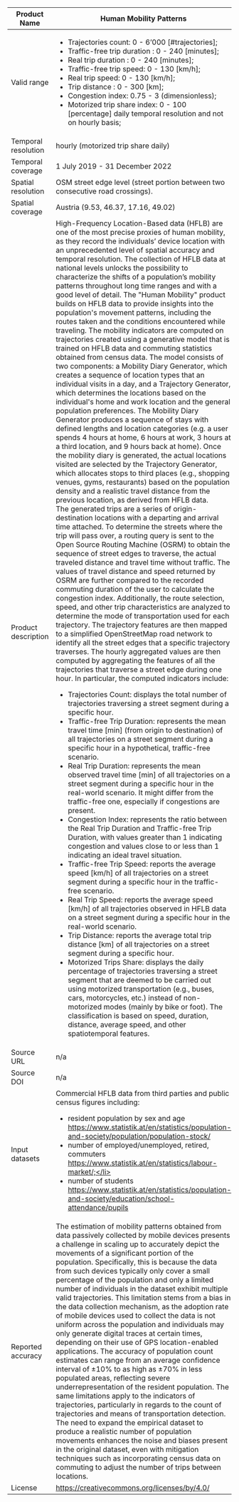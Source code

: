 |Product Name| Human Mobility Patterns |
| --- | --- |
| Valid range |<ul><li>Trajectories count: 0 - 6’000 [#trajectories];</li><li>Traffic-free trip duration : 0 - 240 [minutes];</li><li>Real trip duration : 0 - 240 [minutes];</li><li>Traffic-free trip speed: 0 - 130 [km/h];</li><li>Real trip speed: 0 - 130 [km/h];</li><li>Trip distance : 0 - 300 [km];</li><li>Congestion index: 0.75 - 3 (dimensionless);</li><li>Motorized trip share index: 0 - 100 [percentage] daily temporal resolution and not on hourly basis;|
| Temporal resolution | hourly (motorized trip share daily) |
| Temporal coverage | 1 July 2019 - 31 December 2022 |
| Spatial resolution | OSM street edge level (street portion between two consecutive road crossings). |
| Spatial coverage | Austria (9.53, 46.37, 17.16, 49.02) |
| Product description | High-Frequency Location-Based data (HFLB) are one of the most precise proxies of human mobility, as they record the individuals’ device location with an unprecedented level of spatial accuracy and temporal resolution. The collection of HFLB data at national levels unlocks the possibility to characterize the shifts of a population’s mobility patterns throughout long time ranges and with a good level of detail. The "Human Mobility" product builds on HFLB data to provide insights into the population's movement patterns, including the routes taken and the conditions encountered while traveling. The mobility indicators are computed on trajectories created using a generative model that is trained on HFLB data and commuting statistics obtained from census data. The model consists of two components: a Mobility Diary Generator, which creates a sequence of location types that an individual visits in a day, and a Trajectory Generator, which determines the locations based on the individual's home and work location and the general population preferences. The Mobility Diary Generator produces a sequence of stays with defined lengths and location categories (e.g. a user spends 4 hours at home, 6 hours at work, 3 hours at a third location, and 9 hours back at home). Once the mobility diary is generated, the actual locations visited are selected by the Trajectory Generator, which allocates stops to third places (e.g., shopping venues, gyms, restaurants) based on the population density and a realistic travel distance from the previous location, as derived from HFLB data.<br>The generated trips are a series of origin-destination locations with a departing and arrival time attached. To determine the streets where the trip will pass over, a routing query is sent to the Open Source Routing Machine (OSRM) to obtain the sequence of street edges to traverse, the actual traveled distance and travel time without traffic. The values of travel distance and speed returned by OSRM are further compared to the recorded commuting duration of the user to calculate the congestion index. Additionally, the route selection, speed, and other trip characteristics are analyzed to determine the mode of transportation used for each trajectory. The trajectory features are then mapped to a simplified OpenStreetMap road network to identify all the street edges that a specific trajectory traverses. The hourly aggregated values are then computed by aggregating the features of all the trajectories that traverse a street edge during one hour. In particular, the computed indicators include:<ul><li>Trajectories Count: displays the total number of trajectories traversing a street segment during a specific hour.</li><li>Traffic-free Trip Duration: represents the mean travel time [min] (from origin to destination) of all trajectories on a street segment during a specific hour in a hypothetical, traffic-free scenario.</li><li>Real Trip Duration: represents the mean observed travel time [min] of all trajectories on a street segment during a specific hour in the real-world scenario. It might differ from the traffic-free one, especially if congestions are present.</li><li>Congestion Index: represents the ratio between the Real Trip Duration and Traffic-free Trip Duration, with values greater than 1 indicating congestion and values close to or less than 1 indicating an ideal travel situation.</li><li>Traffic-free Trip Speed: reports the average speed [km/h] of all trajectories on a street segment during a specific hour in the traffic-free scenario.</li><li>Real Trip Speed: reports the average speed [km/h] of all trajectories observed in HFLB data on a street segment during a specific hour in the real-world scenario.</li><li>Trip Distance: reports the average total trip distance [km] of all trajectories on a street segment during a specific hour.</li><li>Motorized Trips Share: displays the daily percentage of trajectories traversing a street segment that are deemed to be carried out using motorized transportation (e.g., buses, cars, motorcycles, etc.) instead of non-motorized modes (mainly by bike or foot). The classification is based on speed, duration, distance, average speed, and other spatiotemporal features. |
| Source URL | n/a |
| Source DOI | n/a |
| Input datasets |Commercial HFLB data from third parties and public census figures including:<ul><li>resident population by sex and age https://www.statistik.at/en/statistics/population-and-society/population/population-stock/</li><li>number of employed/unemployed, retired, commuters https://www.statistik.at/en/statistics/labour-market/;</li><li>number of students https://www.statistik.at/en/statistics/population-and-society/education/school-attendance/pupils</li></ul>|
| Reported accuracy | The estimation of mobility patterns obtained  from data passively collected by mobile devices presents a challenge in scaling up to accurately depict the movements of a significant portion of the population. Specifically, this is because the data from such devices typically only cover a small percentage of the population and only a limited number of individuals in the dataset exhibit multiple valid trajectories. This limitation stems from a bias in the data collection mechanism, as the adoption rate of mobile devices used to collect the data is not uniform across the population and individuals may only generate digital traces at certain times, depending on their use of GPS location-enabled applications. The accuracy of population count estimates can range from an average confidence interval of ±10% to as high as ±70% in less populated areas, reflecting severe underrepresentation of the resident population. The same limitations apply to the indicators of trajectories, particularly in regards to the count of trajectories and means of transportation detection. The need to expand the empirical dataset to produce a realistic number of population movements enhances the noise and biases present in the original dataset, even with mitigation techniques such as incorporating census data on commuting to adjust the number of trips between locations. |
| License | https://creativecommons.org/licenses/by/4.0/ |
